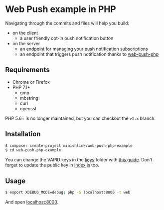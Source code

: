 # Web Push example in PHP

Navigating through the commits and files will help you build:
- on the client
    - a user friendly opt-in push notification button
- on the server
    - an endpoint for managing your push notification subscriptions
    - an endpoint that triggers push notification thanks to [web-push-php](https://github.com/web-push-libs/web-push-php)

## Requirements
- Chrome or Firefox
- PHP 7.1+
    - gmp
    - mbstring
    - curl
    - openssl

PHP 5.6+ is no longer maintained, but you can checkout the `v1.x` branch.

## Installation
```bash
$ composer create-project minishlink/web-push-php-example
$ cd web-push-php-example
```

You can change the VAPID keys in the [keys](./keys) folder with [this guide](https://github.com/web-push-libs/web-push-php#authentication-vapid).
Don't forget to update the public key in [index.js](web/index.js) too.

## Usage

```bash
$ export XDEBUG_MODE=debug; php -S localhost:8000 -t web
```

And open [localhost:8000](http://localhost:8000).
